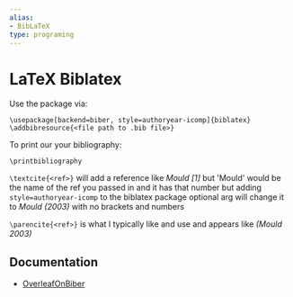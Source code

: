 ```yaml
---
alias:
- BibLaTeX
type: programing
---
```

# LaTeX Biblatex

Use the package via:

`\usepackage[backend=biber, style=authoryear-icomp]{biblatex}`  
`\addbibresource{<file path to .bib file>}`

To print our your bibliography:

`\printbibliography`

`\textcite{<ref>}` will add a reference like _Mould [1]_ but 'Mould' would be the name of the ref you passed in and it has that number but adding `style=authoryear-icomp` to the biblatex package optional arg will change it to _Mould (2003)_ with no brackets and numbers

`\parencite{<ref>}` is what I typically like and use and appears like _(Mould 2003)_

## Documentation

-   [OverleafOnBiber](https://www.overleaf.com/learn/latex/Bibliography_management_with_bibtex)